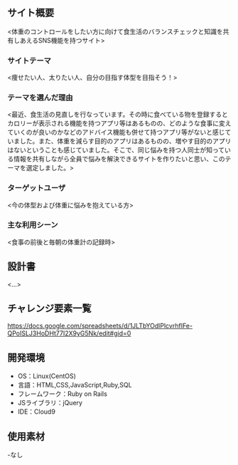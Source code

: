 # <Meal Balance Checker>

## サイト概要
<体重のコントロールをしたい方に向けて食生活のバランスチェックと知識を共有しあえるSNS機能を持つサイト>

### サイトテーマ
<痩せたい人、太りたい人、自分の目指す体型を目指そう！>

### テーマを選んだ理由
<最近、食生活の見直しを行なっています。その時に食べている物を登録するとカロリーが表示される機能を持つアプリ等はあるものの、どのような食事に変えていくのが良いのかなどのアドバイス機能も併せて持つアプリ等がないと感じていました。また、体重を減らす目的のアプリはあるものの、増やす目的のアプリはないということも感じていました。そこで、同じ悩みを持つ人同士が知っている情報を共有しながら全員で悩みを解決できるサイトを作りたいと思い、このテーマを選定しました。>

### ターゲットユーザ
<今の体型および体重に悩みを抱えている方>

### 主な利用シーン
<食事の前後と毎朝の体重計の記録時>

## 設計書
<...>

## チャレンジ要素一覧
<https://docs.google.com/spreadsheets/d/1JLTbYOdlPlcvrhfIFe-QPoISLJ3HoDHt77I2X9yG5Nk/edit#gid=0>

## 開発環境
- OS：Linux(CentOS)
- 言語：HTML,CSS,JavaScript,Ruby,SQL
- フレームワーク：Ruby on Rails
- JSライブラリ：jQuery
- IDE：Cloud9

## 使用素材
-なし
